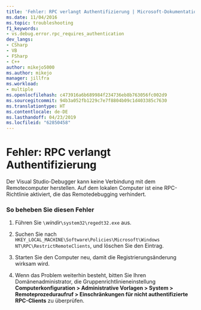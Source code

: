 ```yaml
---
title: 'Fehler: RPC verlangt Authentifizierung | Microsoft-Dokumentation'
ms.date: 11/04/2016
ms.topic: troubleshooting
f1_keywords:
- vs.debug.error.rpc_requires_authentication
dev_langs:
- CSharp
- VB
- FSharp
- C++
author: mikejo5000
ms.author: mikejo
manager: jillfra
ms.workload:
- multiple
ms.openlocfilehash: c473916a6b689984f234736eb8b763056fc002d9
ms.sourcegitcommit: 94b3a052fb1229c7e7f8804b09c1d403385c7630
ms.translationtype: HT
ms.contentlocale: de-DE
ms.lasthandoff: 04/23/2019
ms.locfileid: "62850458"
---
```

# <a name="error-rpc-requires-authentication"></a>Fehler: RPC verlangt Authentifizierung
Der Visual Studio-Debugger kann keine Verbindung mit dem Remotecomputer herstellen. Auf dem lokalen Computer ist eine RPC-Richtlinie aktiviert, die das Remotedebugging verhindert.

### <a name="to-correct-this-error"></a>So beheben Sie diesen Fehler

1. Führen Sie `\`*windir*`\system32\regedt32.exe` aus.

2. Suchen Sie nach `HKEY_LOCAL_MACHINE\Software\Policies\Microsoft\Windows NT\RPC\RestrictRemoteClients`, und löschen Sie den Eintrag.

3. Starten Sie den Computer neu, damit die Registrierungsänderung wirksam wird.

4. Wenn das Problem weiterhin besteht, bitten Sie Ihren Domänenadministrator, die Gruppenrichtlinieneinstellung **Computerkonfiguration > Administrative Vorlagen > System > Remoteprozeduraufruf > Einschränkungen für nicht authentifizierte RPC-Clients** zu überprüfen.